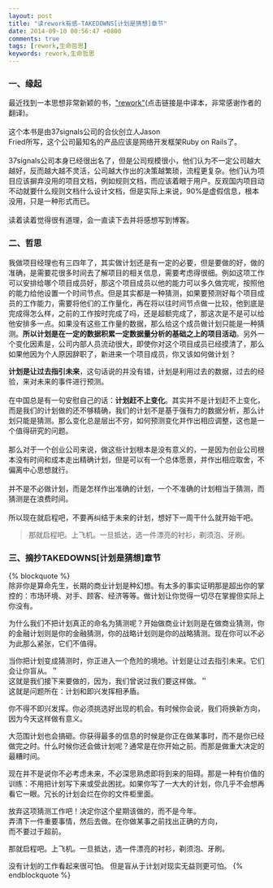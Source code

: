 ```yaml
---
layout: post
title: "读rework有感-TAKEDOWNS[计划是猜想]章节"
date: 2014-09-10 00:56:47 +0800
comments: true
tags: [rework,生命哲思]
keywords: rework,生命哲思
---
```

<style>
p{ white-space:pre-wrap;}
</style>



### 一、缘起

最近找到一本思想非常新颖的书，["rework"](http://www.v2ex.com/rework/index.html "rework")(点击链接是中译本，非常感谢作者的翻译)。  
这个本书是由37signals公司的合伙创立人Jason Fried所写，这个公司最知名的产品应该是网络开发框架Ruby on Rails了。  
37signals公司本身已经很出名了，但是公司规模很小，他们认为不一定公司越大越好，反而越大越不灵活，公司越大作出的决策越繁琐，流程更复杂。他们认为项目应该摒弃没用的项目文档，例如规则文档，而应该着眼于用户。反观国内项目动不动就要什么规则文档什么设计文档，但是实际上来说，90%是虚假信息，根本没用，只是一种形式而已。  
读着读着觉得很有道理，会一直读下去并将感想写到博客。  
  
### 二、哲思
我做项目经理也有三四年了，其实做计划还是有一定的必要，但是要做的好，做的准确，是需要花很多时间去了解项目的相关信息，需要考虑得很细。例如这项工作可以安排给哪个项目成员好，那这个项目成员以他的能力可以多久做完呢，按照他的能力给他设置一个时间节点。但是其实都是一种猜测，如果要预测好每个项目成员的工作能力，需要将他们的工作量化，再在将以往时间节点做一比较，他到底是完成得怎么样，之前的工作按时完成了吗，还是超额完成了，那这次是不是可以给他安排多一点。如果没有这些工作量的数据，那么给这个成员做计划只能是一种猜测。**所以计划是在一定的数据积累一定数据量分析的基础之上的项目活动**。另外一个变化因素是，公司内部人员流动很大，即使你对这个项目成员已经摸清了，那么如果他因为个人原因辞职了，新进来一个项目成员，你又该如何做计划？  

<!-- more -->   

**计划是让过去指引未来**，这句话说的并没有错，计划是利用过去的数据，过去的经验，来对未来的事件进行预测。  
在中国总是有一句安慰自己的话：**计划赶不上变化**。其实并不是计划赶不上变化，而是我们的计划做的还不够精确，我们的计划不是基于强有力的数据分析，那么计划只能是猜测。那么变化总是层出不穷，如何预测变化并作出相应调整，这也是一个值得研究的问题。  
那么对于一个创业公司来说，做这些计划根本是没有意义的，一是因为创业公司根本没有时间和成本走出精确计划，但是可以有一个总体愿景，并作出相应取舍，不偏离中心思想就行。  
并不是不必做计划，而是怎样作出准确的计划，一个不准确的计划相当于猜测，而猜测是在浪费时间。  
所以现在就启程吧，不要再纠结于未来的计划，想好下一周干什么就开始干吧。  

>那就启程吧。上飞机。一旦抵达，选一件漂亮的衬衫，剃须泡、牙刷。    

### 三、摘抄TAKEDOWNS[计划是猜想]章节
{% blockquote %}
除非你是算命先生，长期的商业计划是种幻想。有太多的事实证明那是超出你的掌控的：市场环境、对手、顾客、经济等等。做计划让你觉得一切尽在掌握但实际上你没有。

为什么我们不把计划真正的命名为猜测呢？开始做商业计划则是在做商业猜测，你的金融计划则是你的金融猜测，你的战略计划则是你的战略猜测。现在你可以不必为此那么紧张，它们不值得。

当你把计划变成猜测时，你正进入一个危险的境地。计划是让过去指引未来。它们会让你盲从。＂ 这就是我们接下来要做的，因为，我们曾说过我们要这样做。＂ 这就是问题所在：计划和即兴发挥相矛盾。

你不得不即兴发挥。你必须挑选好出现的机会。有时候你会说，我们将换新方向，因为今天这样做有意义。

大范围计划也会搞砸。你获得最多的信息的时候是你正在做某事时，而不是你已经做完之时。什么时候你还会做计划呢？通常是在你开始之前。而那是做重大决定的最糟时间。

现在并不是说你不必考虑未来，不必深思熟虑即将到来的阻碍。那是一种有价值的训练：不用把计划写下来或受此困扰。如果你写了一大大的计划，你几乎不会想再看它一眼。冗长的计划会烂在你的文件柜里面。

放弃这项猜测工作吧！决定你这个星期该做的，而不是今年。 弄清下一件重要事情，然后去做。在你做某事之前找出正确的方向， 而不要过于超前。

那就启程吧。上飞机。一旦抵达，选一件漂亮的衬衫，剃须泡、牙刷。

没有计划的工作看起来很可怕。 但是盲从于计划对现实无益则更可怕。
{% endblockquote %}  


  